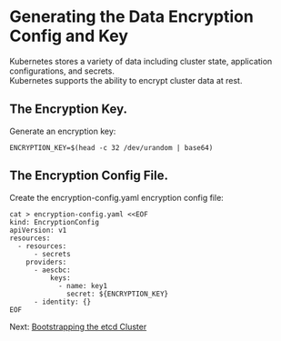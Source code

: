 # Generating the Data Encryption Config and Key
Kubernetes stores a variety of data including cluster state, application configurations, and secrets.  
Kubernetes supports the ability to encrypt cluster data at rest.

## The Encryption Key.
Generate an encryption key:

    ENCRYPTION_KEY=$(head -c 32 /dev/urandom | base64)
    
## The Encryption Config File.
Create the encryption-config.yaml encryption config file:

    cat > encryption-config.yaml <<EOF
    kind: EncryptionConfig
    apiVersion: v1
    resources:
      - resources:
          - secrets
        providers:
          - aescbc:
              keys:
                - name: key1
                  secret: ${ENCRYPTION_KEY}
          - identity: {}
    EOF
    
Next: [Bootstrapping the etcd Cluster](https://github.com/sanjibbehera/ManuallyInstallKubernetesVer1_18InRHEL8/blob/master/doks/07-Bootstraping-etcd.md)
